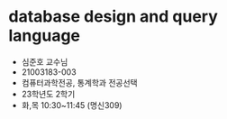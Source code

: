 # database design and query language

- 심준호 교수님
- 21003183-003
- 컴퓨터과학전공, 통계학과 전공선택
- 23학년도 2학기
- 화,목 10:30~11:45 (명신309)